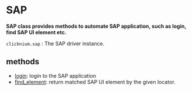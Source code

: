 # SAP 

**SAP class provides methods to automate SAP application, such as login, find SAP UI element etc.**

`clicknium.sap` : The SAP driver instance.

## methods 

- [login](./login.md): login to the SAP application
- [find_element](./find_element.md): return matched SAP UI element by the given locator.